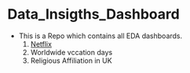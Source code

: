 # Data_Insigths_Dashboard
- This is a Repo which contains all EDA dashboards.
  1. [Netflix](https://github.com/vsvaibhavkashyap/Data_Insigths_Dashboard/blob/main/netflix.md)
  2. Worldwide vccation days
  3. Religious Affiliation in UK
